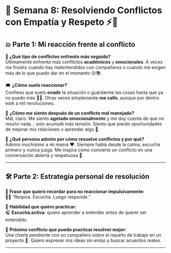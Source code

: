 # 🌟 Semana 8: Resolviendo Conflictos con Empatía y Respeto ⚡🧠

## 💥 Parte 1: Mi reacción frente al conflicto

🧯 **¿Qué tipo de conflictos enfrento más seguido?**  
Últimamente enfrento más conflictos **académicos** y **emocionales**. A veces me frustro cuando hay malentendidos con compañeros o cuando me exigen más de lo que puedo dar en el momento 😣📚.

🗯️ **¿Cómo suelo reaccionar?**  
Confieso que suelo **evadir** la situación o guardarme las cosas hasta que ya no puedo más 😶‍🌫️. Otras veces simplemente **me callo**, aunque por dentro esté a mil revoluciones.

🤯 **¿Cómo me siento después de un conflicto mal manejado?**  
Mal, claro. Me siento **agotado emocionalmente** y me doy cuenta de que no resolví nada... solo acumulé más tensión. Siento que pierdo oportunidades de mejorar mis relaciones o aprender algo 🥺.

🌈 **¿Qué persona admiro por cómo resuelve conflictos y por qué?**  
Admiro muchísimo a mi mamá ❤️. Siempre habla desde la calma, escucha primero y nunca juzga. Me inspira cómo convierte un conflicto en una conversación abierta y respetuosa 🙌.

---

## 🛠️ Parte 2: Estrategia personal de resolución

💬 **Frase que quiero recordar para no reaccionar impulsivamente:**  
🧘‍♂️ “Respira. Escucha. Luego responde.”  

🤝 **Habilidad que quiero practicar:**  
🎧 **Escucha activa**: quiero aprender a entender antes de querer ser entendido.

🧪 **Próximo conflicto que puedo practicar resolver mejor:**  
Una charla pendiente con un compañero sobre el reparto de trabajo en un proyecto 💼. Quiero expresar mis ideas sin enojo y buscar acuerdos reales.

---
